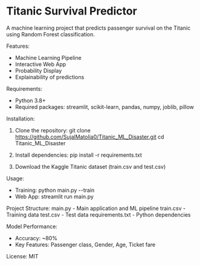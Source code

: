 Titanic Survival Predictor
=========================

A machine learning project that predicts passenger survival on the Titanic using Random Forest classification.

Features:
- Machine Learning Pipeline
- Interactive Web App
- Probability Display
- Explainability of predictions

Requirements:
- Python 3.8+
- Required packages: streamlit, scikit-learn, pandas, numpy, joblib, pillow

Installation:
1. Clone the repository:
   git clone https://github.com/SujalMatolia0/Titanic_ML_Disaster.git
   cd Titanic_ML_Disaster

2. Install dependencies:
   pip install -r requirements.txt

3. Download the Kaggle Titanic dataset (train.csv and test.csv)

Usage:
- Training: python main.py --train
- Web App: streamlit run main.py

Project Structure:
main.py - Main application and ML pipeline
train.csv - Training data
test.csv - Test data
requirements.txt - Python dependencies

Model Performance:
- Accuracy: ~80%
- Key Features: Passenger class, Gender, Age, Ticket fare

License: MIT

